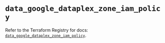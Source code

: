 # `data_google_dataplex_zone_iam_policy`

Refer to the Terraform Registry for docs: [`data_google_dataplex_zone_iam_policy`](https://registry.terraform.io/providers/hashicorp/google-beta/6.26.0/docs/data-sources/google_dataplex_zone_iam_policy).
